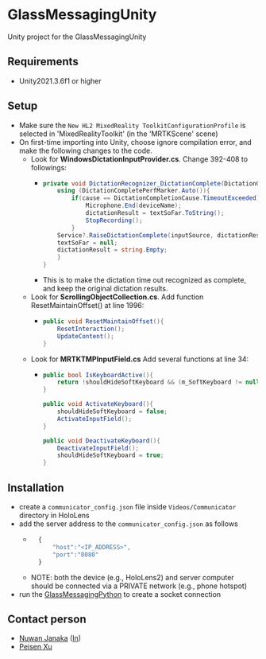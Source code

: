 # GlassMessagingUnity
Unity project for the GlassMessagingUnity

## Requirements
- Unity2021.3.6f1 or higher

## Setup
- Make sure the `New HL2 MixedReality ToolkitConfigurationProfile` is selected in 'MixedRealityToolkit' (in the 'MRTKScene' scene)
- On first-time importing into Unity, choose ignore compilation error, and make the following changes to the code. 
  - Look for **WindowsDictationInputProvider.cs**. Change 392-408 to followings:
      - ```cs
        private void DictationRecognizer_DictationComplete(DictationCompletionCause cause){ 
            using (DictationCompletePerfMarker.Auto()){
                if(cause == DictationCompletionCause.TimeoutExceeded){
                    Microphone.End(deviceName);
                    dictationResult = textSoFar.ToString();
                    StopRecording();
                }
            Service?.RaiseDictationComplete(inputSource, dictationResult, dictationAudioClip);
            textSoFar = null;
            dictationResult = string.Empty;
            }
        }
    - This is to make the dictation time out recognized as complete, and keep the original dictation results. 
  - Look for **ScrollingObjectCollection.cs**. Add function ResetMaintainOffset() at line 1996:
    - ```cs
      public void ResetMaintainOffset(){
          ResetInteraction();
          UpdateContent();
      }
  - Look for **MRTKTMPInputField.cs** Add several functions at line 34:
    - ```cs
      public bool IsKeyboardActive(){
          return !shouldHideSoftKeyboard && (m_SoftKeyboard != null) && m_SoftKeyboard.active;
      }
      
      public void ActivateKeyboard(){
          shouldHideSoftKeyboard = false;
          ActivateInputField();
      }
      
      public void DeactivateKeyboard(){
          DeactivateInputField();
          shouldHideSoftKeyboard = true;
      }

    
## Installation
- create a `communicator_config.json` file inside `Videos/Communicator` directory in HoloLens
- add the server address to the `communicator_config.json` as follows
	- ```javascript
		{
			"host":"<IP_ADDRESS>",
			"port":"8080"
		}
	  ```
	- NOTE: both the device (e.g., HoloLens2) and server computer should be connected via a PRIVATE network (e.g., phone hotspot)
- run the [GlassMessagingPython](../GlassMessagingPython) to create a socket connection

## Contact person
- [Nuwan Janaka](https://nuwanjanaka.info/) ([In](https://www.linkedin.com/in/nuwan-janaka/))
- [Peisen Xu](https://www.nus-hci.org/our-team/)